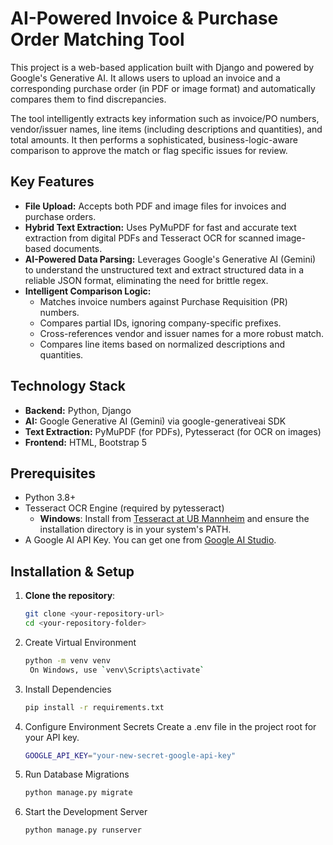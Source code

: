 # AI-Powered Invoice & Purchase Order Matching Tool

This project is a web-based application built with Django and powered by Google's Generative AI. It allows users to upload an invoice and a corresponding purchase order (in PDF or image format) and automatically compares them to find discrepancies.

The tool intelligently extracts key information such as invoice/PO numbers, vendor/issuer names, line items (including descriptions and quantities), and total amounts. It then performs a sophisticated, business-logic-aware comparison to approve the match or flag specific issues for review.

## Key Features

- **File Upload:** Accepts both PDF and image files for invoices and purchase orders.
- **Hybrid Text Extraction:** Uses PyMuPDF for fast and accurate text extraction from digital PDFs and Tesseract OCR for scanned image-based documents.
- **AI-Powered Data Parsing:** Leverages Google's Generative AI (Gemini) to understand the unstructured text and extract structured data in a reliable JSON format, eliminating the need for brittle regex.
- **Intelligent Comparison Logic:**
  - Matches invoice numbers against Purchase Requisition (PR) numbers.
  - Compares partial IDs, ignoring company-specific prefixes.
  - Cross-references vendor and issuer names for a more robust match.
  - Compares line items based on normalized descriptions and quantities.

## Technology Stack

- **Backend:** Python, Django
- **AI:** Google Generative AI (Gemini) via google-generativeai SDK
- **Text Extraction:** PyMuPDF (for PDFs), Pytesseract (for OCR on images)
- **Frontend:** HTML, Bootstrap 5

## Prerequisites

- Python 3.8+
- Tesseract OCR Engine (required by pytesseract)
  - **Windows**: Install from [Tesseract at UB Mannheim](https://github.com/UB-Mannheim/tesseract/wiki) and ensure the installation directory is in your system's PATH.
- A Google AI API Key. You can get one from [Google AI Studio](https://aistudio.google.com/).

## Installation & Setup

1. **Clone the repository**:  
   ```bash
   git clone <your-repository-url>  
   cd <your-repository-folder>

2. Create Virtual Environment
   ```bash
   python -m venv venv
    On Windows, use `venv\Scripts\activate`

3. Install Dependencies
   ```bash
   pip install -r requirements.txt

4. Configure Environment Secrets
Create a .env file in the project root for your API key.
   ```bash
   GOOGLE_API_KEY="your-new-secret-google-api-key"

5. Run Database Migrations
    ```bash
    python manage.py migrate

7. Start the Development Server
    ```bash
    python manage.py runserver


